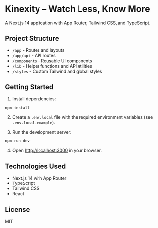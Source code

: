 # Kinexity – Watch Less, Know More

A Next.js 14 application with App Router, Tailwind CSS, and TypeScript.

## Project Structure

- `/app` - Routes and layouts
- `/app/api` - API routes
- `/components` - Reusable UI components
- `/lib` - Helper functions and API utilities
- `/styles` - Custom Tailwind and global styles

## Getting Started

1. Install dependencies:
```bash
npm install
```

2. Create a `.env.local` file with the required environment variables (see `.env.local.example`).

3. Run the development server:
```bash
npm run dev
```

4. Open [http://localhost:3000](http://localhost:3000) in your browser.

## Technologies Used

- Next.js 14 with App Router
- TypeScript
- Tailwind CSS
- React

## License

MIT
